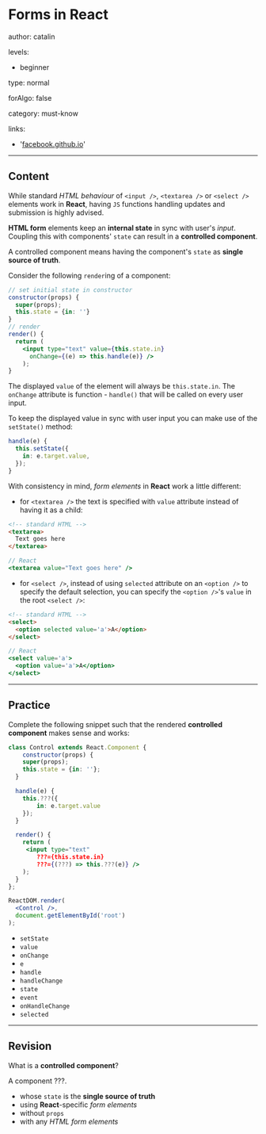 # Forms in **React**
author: catalin

levels:

  - beginner

type: normal

forAlgo: false

category: must-know

links:

  - '[facebook.github.io](https://facebook.github.io/react/docs/forms.html)'

---
## Content


While standard *HTML behaviour* of `<input />`, `<textarea />` or `<select />` elements work in **React**, having `JS` functions handling updates and submission is highly advised.

**HTML form** elements keep an **internal state** in sync with user's *input*. Coupling this with components' `state` can result in a **controlled component**.

A controlled component means having the component's `state` as **single source of truth**.

Consider the following `render`ing of a component:
```jsx
// set initial state in constructor
constructor(props) {
  super(props);
  this.state = {in: ''}
}
// render
render() {
  return (
    <input type="text" value={this.state.in}
      onChange={(e) => this.handle(e)} />
    );
}
```

The displayed `value` of the element will always be `this.state.in`. The `onChange` attribute is function - `handle()` that will be called on every user input.

To keep the displayed value in sync with user input you can make use of the `setState()` method:

```jsx
handle(e) {
  this.setState({
    in: e.target.value,
  });
}
```

With consistency in mind, *form elements* in **React** work a little different:

- for `<textarea />` the text is specified with `value` attribute instead of having it as a child:


```html
<!-- standard HTML -->
<textarea>
  Text goes here
</textarea>
```
```jsx
// React
<textarea value="Text goes here" />
```

- for `<select />`, instead of using `selected` attribute on an `<option />` to specify the default selection, you can specify the `<option />`'s `value` in the root `<select />`:


```html
<!-- standard HTML -->
<select>
  <option selected value='a'>A</option>
</select>
```
```jsx
// React
<select value='a'>
  <option value='a'>A</option>
</select>
```
---
## Practice

Complete the following snippet such that the rendered **controlled component** makes sense and works:
```jsx
class Control extends React.Component {
	constructor(props) {
  	super(props);
    this.state = {in: ''};
  }

  handle(e) {
  	this.???({
    	in: e.target.value
    });
  }

  render() {
  	return (
     <input type="text"
        ???={this.state.in}
      	???={(???) => this.???(e)} />
    );
  }
};

ReactDOM.render(
  <Control />,
  document.getElementById('root')
);

```
* `setState`
* `value`
* `onChange`
* `e`
* `handle`
* `handleChange`
* `state`
* `event`
* `onHandleChange`
* `selected`


---
## Revision

What is a **controlled component**?

A component ???.

* whose `state` is the **single source of truth**
* using **React**-specific *form elements*
* without `props`
* with any *HTML form elements*
